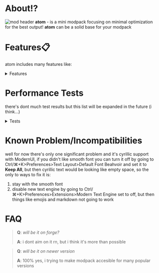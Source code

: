 # About⁉️
![mod header](https://cdn.modrinth.com/data/cached_images/32a8ad54e3938e3ae4fba92a2a88bf91b1e816eb.jpeg)
**atom** - is a mini modpack focusing on minimal optimization for the best output! **atom**  can be a solid base for your modpack
# Features📋
atom includes many features like: 


<details>
<summary>Features</summary>

 - new ui and text rendering engine whick gives you cool things like emoji support
 - fast game startup
 - world generation preview
 - chunk optimization
 - overall visual optimizations
 - shader support


</details>



# Performance Tests

there's dont much test results but this list will be expanded in the future (i think...)

<details>
<summary>Tests</summary>

> 🖥️GPU - GeForce GTX 1050 🧮CPU - Intel(R) Core(TM) i5-7300HQ CPU @ 2.50GHz   2.50 GHz 📟RAM - 16GB
> 
> ![1050test](https://cdn.modrinth.com/data/cached_images/d285af5843e9da7b32f6f5a18b609dda8b1fa947.png)

</details>

# Known Problem/Incompatibilities

well for now there's only one significant problem and it's cyrillic support with ModernUI,
if you didn't like smooth font you can turn it off by going to Ctrl/⌘+K>Preferences>Text Layout>Default Font Beahvoir and set it to **Keep All**, but then cyrillic text would be looking like empty space, so the only to ways to fix it is:
1. stay with the smooth font
2. disable new text engine by going to Ctrl/⌘+K>Preferences>Extensions>Modern Text Engine set to off, but then things like emojis and markdown not going to work

# FAQ
> **Q**: _will be it on forge?_
> 
> **A**: i dont aim on it rn, but i think it's more than possible

> **Q**: _will be it on newer version_
> 
> **A**: 100% yes, i trying to make modpack accesible for many popular versions



